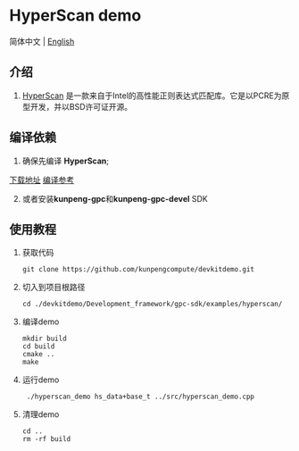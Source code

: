 # **HyperScan demo**

简体中文 | [English](README_en.md)

## 介绍

1. [HyperScan](https://www.hikunpeng.com/document/detail/zh/kunpengaccel/system-lib/cg-hyperscan/kunpengaccel_hyperscan_02_0001.html)
   是一款来自于Intel的高性能正则表达式匹配库。它是以PCRE为原型开发，并以BSD许可证开源。

## 编译依赖
1. 确保先编译 **HyperScan**;

[下载地址](https://github.com/kunpengcompute/hyperscan)
[编译参考](https://support.huaweicloud.com/cg-hyperscan-kunpengaccel/kunpengaccel_hyperscan_02_0001.html)

2. 或者安装**kunpeng-gpc**和**kunpeng-gpc-devel** SDK

## 使用教程

1. 获取代码

   ```shell
   git clone https://github.com/kunpengcompute/devkitdemo.git
   ```

2. 切入到项目根路径

   ```shell
   cd ./devkitdemo/Development_framework/gpc-sdk/examples/hyperscan/
   ```

3. 编译demo

   ```shell
   mkdir build
   cd build
   cmake ..
   make
   ```

4. 运行demo

   ```shell
    ./hyperscan_demo hs_data+base_t ../src/hyperscan_demo.cpp
   ```

5. 清理demo

   ```shell
   cd ..
   rm -rf build
   ```

